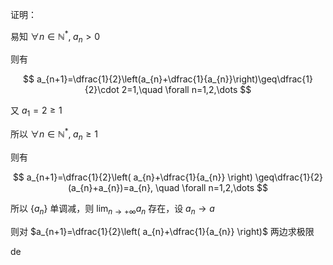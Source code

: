 证明：

易知 $\forall n\in \mathbb{N}^{*},\;  a_{n}>0$

则有

$$
a_{n+1}=\dfrac{1}{2}\left(a_{n}+\dfrac{1}{a_{n}}\right)\geq\dfrac{1}{2}\cdot 2=1,\quad \forall n=1,2,\dots
$$

又 $a_{1}=2\geq 1$

所以 $\forall n\in \mathbb{N}^*, \; a_{n}\geq 1$

则有

$$
a_{n+1}=\dfrac{1}{2}\left( a_{n}+\dfrac{1}{a_{n}} \right) \geq\dfrac{1}{2} (a_{n}+a_{n})=a_{n}, \quad \forall n=1,2,\dots
$$

所以 $\{ a_{n} \}$ 单调减，则 $\lim_{ n \to +\infty } a_{n}$ 存在，设 $a_{n}\to a$

则对 $a_{n+1}=\dfrac{1}{2}\left( a_{n}+\dfrac{1}{a_{n}} \right)$ 两边求极限

de